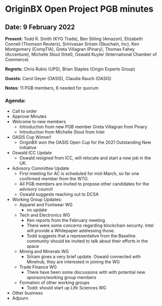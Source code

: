 
# OriginBX Open Project PGB minutes 

## Date: 9 February 2022

**Present:** Todd R. Smith (KYG Trade), Ben Stiling (Amazon), Elizabeth Connell (Thomson Reuters), Srinivasan Sriram (Skuchain, Inc), Ken Montgomery (CompTIA), Greta Villagran (Pinary), Thomas Fahey (Accenture), Michelle Stout (Intel), Oswald Kuyler (International Chamber of Commerce)

**Regrets:**  Chris Rubio (UPS), Brian Staples (Origin Experts Group)

**Guests:** Carol Geyer (OASIS), Claudia Rauch (OASIS)

**Notes:** 11 PGB members, 6 needed for quorum

### Agenda:

* Call to order
* Approve Minutes  
* Welcome to new members
  * Introduction from new PGB member Greta Villagran from Pinary 
  * Introduction from Michelle Stout from Intel 
* OASIS Cup Winner!  
  * OriginBX won the OASIS Open Cup for the 2021 Outstanding New Initiative
* Oswald ICC Update
  * Oswald resigned from ICC, will relocate and start a new job in the UK. 
* Advisory Committee Update  
  * First meeting for AC is scheduled for mid-March, so far one confirmed member from the WTO.    
  * All PGB members are invited to propose other candidates for the advisory council
  * Oswald suggests reaching out to DCSA
* Working Group Updates:
  * Apparel and Footwear WG
    * no update
  * Tech and Electronics WG
    * Ken reports from the February meeting
    * There were some concerns regarding blockchain security. Intel will provide a Whitepaper addressing those.
    * Todd suggests that a representative from the Baseline community should be invited to talk about their efforts in the space
  * Mining and Minerals WG
    * Sriram gives a very brief update. Oswald connected with Minehub, they are interested in joining the WG
  * Trade Finance WG
    * There have been some discussions with with potential new sponsors/working group members
  * Formation of other working groups
    * Todd: should start up Life Sciences WG
* Other business
* Adjourn

